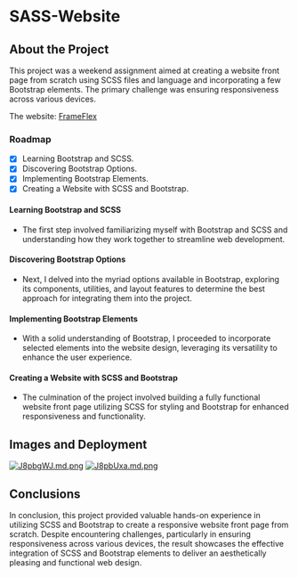 # SASS-Website
## About the Project

This project was a weekend assignment aimed at creating a website front page from scratch using SCSS files and language and incorporating a few Bootstrap elements. The primary challenge was ensuring responsiveness across various devices.

The website: [FrameFlex](https://frameflex.netlify.app/)


### Roadmap
- [x] Learning Bootstrap and SCSS.
- [x] Discovering Bootstrap Options. 
- [x] Implementing Bootstrap Elements.
- [x] Creating a Website with SCSS and Bootstrap.

#### Learning Bootstrap and SCSS

* The first step involved familiarizing myself with Bootstrap and SCSS and understanding how they work together to streamline web development.

#### Discovering Bootstrap Options

* Next, I delved into the myriad options available in Bootstrap, exploring its components, utilities, and layout features to determine the best approach for integrating them into the project.

#### Implementing Bootstrap Elements

* With a solid understanding of Bootstrap, I proceeded to incorporate selected elements into the website design, leveraging its versatility to enhance the user experience.

#### Creating a Website with SCSS and Bootstrap

* The culmination of the project involved building a fully functional website front page utilizing SCSS for styling and Bootstrap for enhanced responsiveness and functionality.

## Images and Deployment

[![J8pbgWJ.md.png](https://iili.io/J8pbgWJ.md.png)](https://freeimage.host/i/J8pbgWJ)
[![J8pbUxa.md.png](https://iili.io/J8pbUxa.md.png)](https://freeimage.host/i/J8pbUxa)

## Conclusions

In conclusion, this project provided valuable hands-on experience in utilizing SCSS and Bootstrap to create a responsive website front page from scratch. Despite encountering challenges, particularly in ensuring responsiveness across various devices, the result showcases the effective integration of SCSS and Bootstrap elements to deliver an aesthetically pleasing and functional web design.

